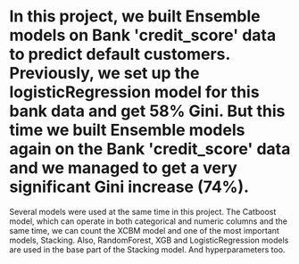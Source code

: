 # In this project, we built Ensemble models on Bank 'credit_score' data to predict default customers. Previously, we set up the logisticRegression model for this bank data and get 58% Gini. But this time we built Ensemble models again on the Bank 'credit_score' data and we managed to get a very significant Gini increase (74%).
Several models were used at the same time in this project. The Catboost model, which can operate in both categorical and numeric columns and the same time, we can count the XCBM model and one of the most important models, Stacking. Also, RandomForest, XGB and LogisticRegression models are used in the base part of the Stacking model. And hyperparameters too.
